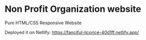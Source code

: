 # Non Profit Organization website

Pure HTML/CSS Responsive Website

Deployed it on Netlify: https://fanciful-licorice-40d1ff.netlify.app/